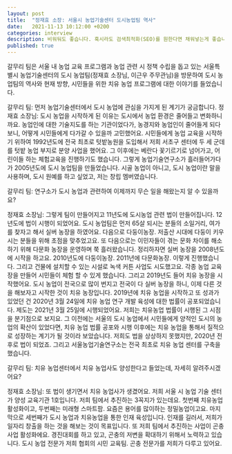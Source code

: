 ```yaml
---
layout: post
title:  "정재효 소장: 서울시 농업기술센터 도시농업팀 역사"
date:   2021-11-13 10:12:00 +0200
categories: interview
description: 비워둬도 좋습니다. 혹시라도 검색최적화(SEO)를 원한다면 채워넣는게 좋습니다.
published: true
---
```


갈무리 팀은 서울 내 농업 교육 프로그램과 농업 관련 시 정책 수립을 돕고 있는 서울특별시 농업기술센터의 도시 농업팀(정재효 소장님, 이근우 주무관님)을 방문하여 도시 농업팀의 역사와 현재 방향, 시민들을 위한 치유 농업 프로그램에 대한 이야기를 들었습니다.

갈무리 팀: 먼저 농업기술센터에서 도시 농업에 관심을 가지게 된 계기가 궁금합니다.
정재효 소장님:
도시 농업을 시작하게 된 이유는 도시에서 농업 환경은 줄어들고 변화하니까요. 농업인에 대한 기술지도를 하는 기관이었다가, 농경지와 농업인이 줄어들게 되다보니, 어떻게 시민들에게 다가갈 수 있을까 고민했어요. 시민들에게 농업 교육을 시작하기 위하여 1992년도에 전국 최초로 텃밭농원을 도입해서 저희 서초구 센터에 두 세 군데를 텃밭 농업 부지로 분양 사업을 했어요. 그 이후에는 베란다 꽃기르기로 넘어가고, 어린이들 하는 체험교육을 진행하기도 했습니다. 그렇게 농업기술연구소가 흘러들어가다가 2005년도에 도시 농업팀을 만들었습니다. 시골 농업이 아니고, 도시 농업이란 말을 사용하며, 도시 원예를 하고 싶었고, 저는 창립 멤버였습니다.

갈무리 팀: 연구소가 도시 농업과 관련하여 이제까지 무슨 일을 해왔는지 알 수 있을까요?

정재효 소장님:
그렇게 팀이 만들어지고 11년도에 도시농업 관련 법이 만들어집니다. 12년도에 법이 시행이 되었어요. 도시 농업팀은 먼저 65살 되시는 분들의 소일거리, 여가를 찾자고 해서 실버 농장을 하였어요. 다음으로 다둥이농장. 저출산 시대에 다둥이 키우시는 분들을 위해 초점을 맞추었고요. 또 다음으로는 이민자들이 겪는 문화 차이를 해소하기 위해 다문화 농장을 운영하며 쭉 흘러왔습니다. 정리하자면 실버 농장을 2008년도에 시작을 하고요. 2010년도에 다둥이농장. 2011년에 다문화농장. 이렇게 진행했습니다.
그리고 건물에 설치할 수 있는 시설로 녹색 커튼 사업도 시도했고요. 각종 농업 교육장을 만들어 시민들이 체험 할 수 있게 했습니다. 그리고 2019년도 들어 치유 농장을 시작했어요. 도시 농업이 전국으로 많이 번지고 전국이 다 실버 농장을 하니, 이제 다른 것을 해보자고 시작한 것이 치유 농장입니다. 
2019년에 치유 농업을 시작하고 또 성과가 있었던 건  2020년 3월 24일에 치유 농업 연구 개발 육성에 대한 법률이 공포되었습니다. 제도는 2021년 3월 25일에 시행되었어요. 저희는 치유농업 법률이 시행된 그 시점을 분기점으로 보지요. 그 이전에는 서울의 도시 농업에서 시민들에게 양적인 도시의 농업의 확산이 있었다면, 치유 농업 법률 공포와 시행 이후에는 치유 농업을 통해서 질적으로 성장하는 계기가 될 것이라 보았습니다. 저희도 법을 상상하지 못했지만, 2020년 전후로 법이 되었죠. 그리고 서울농업기술연구소는 전국 최초로 치유 농업 센터를 구축을 했습니다. 

갈무리 팀: 치유 농업센터에서 치유 농업사도 양성한다고 들었는데, 자세히 알려주시겠어요? 

정재효 소장님:
또 법이 생기면서 치유 농업사가 생겼어요. 저희 서울 시 농업 기술 센터가 양성 교육기관 1호입니다. 저희 팀에서 추진하는 3꼭지가 있는데요. 첫번째 치유농업 활성화이고, 두번째는 미래형 스마트팜. 요즘은 용어를 많이하는 정밀농업이고요. 마지막으로 세번째가 도시 농업과 치유농업을 통한 인재 육성입니다. 인재를 길러서, 저희가 일자리 창출을 하는 것을 해보는 것이 목표입니다. 또 저희 팀에서 추진하는 사업이 곤충사업 활성화에요. 경진대회를 하고 있고, 곤충의 저변을 확대하기 위해서 노력하고 있습니다. 도시 농업 전문가 저희 협회의 시민 교육팀. 곤충 전문가를 저희가 다루고 있어요.
